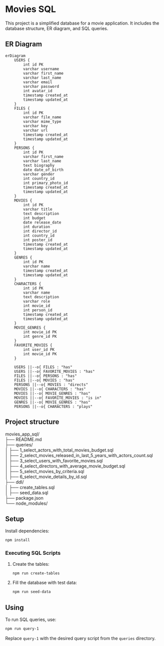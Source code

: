 # Movies SQL

This project is a simplified database for a movie application. It includes the database structure, ER diagram, and SQL queries.

## ER Diagram

```mermaid
erDiagram
    USERS {
        int id PK
        varchar username
        varchar first_name
        varchar last_name
        varchar email
        varchar password
        int avatar_id
        timestamp created_at
        timestamp updated_at
    }
    FILES {
        int id PK
        varchar file_name
        varchar mime_type
        varchar key
        varchar url
        timestamp created_at
        timestamp updated_at
    }
    PERSONS {
        int id PK
        varchar first_name
        varchar last_name
        text biography
        date date_of_birth
        varchar gender
        int country_id
        int primary_photo_id
        timestamp created_at
        timestamp updated_at
    }
    MOVIES {
        int id PK
        varchar title
        text description
        int budget
        date release_date
        int duration
        int director_id
        int country_id
        int poster_id
        timestamp created_at
        timestamp updated_at
    }
    GENRES {
        int id PK
        varchar name
        timestamp created_at
        timestamp updated_at
    }
    CHARACTERS {
        int id PK
        varchar name
        text description
        varchar role
        int movie_id
        int person_id
        timestamp created_at
        timestamp updated_at
    }
    MOVIE_GENRES {
        int movie_id PK
        int genre_id PK
    }
    FAVORITE_MOVIES {
        int user_id PK
        int movie_id PK
    }

    USERS ||--o{ FILES : "has"
    USERS ||--o{ FAVORITE_MOVIES : "has"
    FILES ||--o{ PERSONS : "has"
    FILES ||--o{ MOVIES : "has"
    PERSONS ||--o{ MOVIES : "directs"
    MOVIES ||--o{ CHARACTERS : "has"
    MOVIES ||--o{ MOVIE_GENRES : "has"
    MOVIES ||--o{ FAVORITE_MOVIES : "is in"
    GENRES ||--o{ MOVIE_GENRES : "has"
    PERSONS ||--o{ CHARACTERS : "plays"
```

## Project structure

movies_app_sql/  
├── README.md  
├── queries/  
│   ├── 1_select_actors_with_total_movies_budget.sql  
│   ├── 2_select_movies_released_in_last_5_years_with_actors_count.sql  
│   ├── 3_select_users_with_favorite_movies.sql  
│   ├── 4_select_directors_with_average_movie_budget.sql  
│   ├── 5_select_movies_by_criteria.sql  
│   ├── 6_select_movie_details_by_id.sql  
├── ddl/  
│ ├── create_tables.sql  
│ ├── seed_data.sql  
├── package.json  
└── node_modules/  

## Setup

Install dependencies:
  ```sh
  npm install
  ```

### Executing SQL Scripts

1. Create the tables:
   ```sh
   npm run create-tables
     ```
2. Fill the database with test data:
     ```sh
     npm run seed-data
     ```


## Using
To run SQL queries, use:
```sh
npm run query-1
``` 

Replace `query-1` with the desired query script from the `queries` directory.